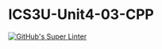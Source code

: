 # ICS3U-Unit4-03-CPP

[![GitHub's Super Linter](https://github.com/Peter-Gemmell/ICS3U-Unit4-03-CPP/workflows/GitHub's%20Super%20Linter/badge.svg)](https://github.com/Peter-Gemmell/ICS3U-Unit4-03-CPP/actions)
